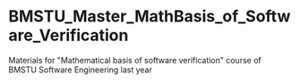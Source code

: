 # BMSTU_Master_MathBasis_of_Software_Verification
Materials for "Mathematical basis of software verification" course of BMSTU Software Engineering last year

